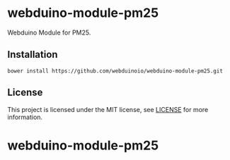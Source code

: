 # webduino-module-pm25

Webduino Module for PM25.

## Installation

```shell
bower install https://github.com/webduinoio/webduino-module-pm25.git
```

## License

This project is licensed under the MIT license, see [LICENSE](LICENSE) for more information.
# webduino-module-pm25
